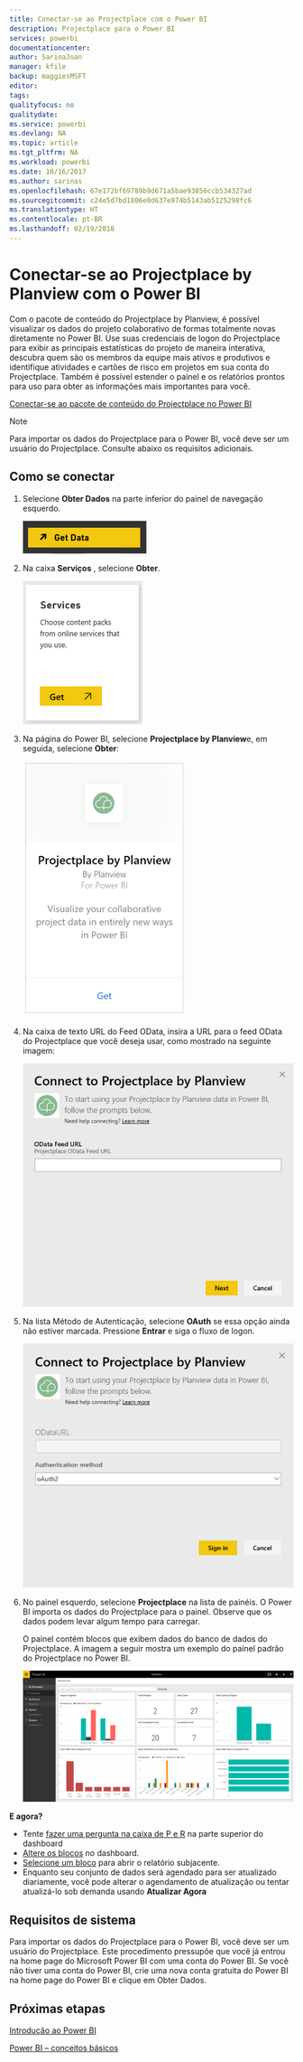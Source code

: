 ```yaml
---
title: Conectar-se ao Projectplace com o Power BI
description: Projectplace para o Power BI
services: powerbi
documentationcenter: 
author: SarinaJoan
manager: kfile
backup: maggiesMSFT
editor: 
tags: 
qualityfocus: no
qualitydate: 
ms.service: powerbi
ms.devlang: NA
ms.topic: article
ms.tgt_pltfrm: NA
ms.workload: powerbi
ms.date: 10/16/2017
ms.author: sarinas
ms.openlocfilehash: 67e172bf69789b9d671a5bae93856ccb534327ad
ms.sourcegitcommit: c24e5d7bd1806e0d637e974b5143ab5125298fc6
ms.translationtype: HT
ms.contentlocale: pt-BR
ms.lasthandoff: 02/19/2018
---
```

# <a name="connect-to-projectplace-by-planview-with-power-bi"></a>Conectar-se ao Projectplace by Planview com o Power BI
Com o pacote de conteúdo do Projectplace by Planview, é possível visualizar os dados do projeto colaborativo de formas totalmente novas diretamente no Power BI. Use suas credenciais de logon do Projectplace para exibir as principais estatísticas do projeto de maneira interativa, descubra quem são os membros da equipe mais ativos e produtivos e identifique atividades e cartões de risco em projetos em sua conta do Projectplace. Também é possível estender o painel e os relatórios prontos para uso para obter as informações mais importantes para você.

[Conectar-se ao pacote de conteúdo do Projectplace no Power BI](https://app.powerbi.com/getdata/services/projectplace)

>[!NOTE]
>Para importar os dados do Projectplace para o Power BI, você deve ser um usuário do Projectplace. Consulte abaixo os requisitos adicionais.

## <a name="how-to-connect"></a>Como se conectar
1. Selecione **Obter Dados** na parte inferior do painel de navegação esquerdo.
   
    ![](media/service-connect-to-projectplace/get.png)
2. Na caixa **Serviços** , selecione **Obter**.
   
    ![](media/service-connect-to-projectplace/services.png)
3. Na página do Power BI, selecione **Projectplace by Planview**e, em seguida, selecione **Obter**:  
   
    ![](media/service-connect-to-projectplace/projectplace.png)
4. Na caixa de texto URL do Feed OData, insira a URL para o feed OData do Projectplace que você deseja usar, como mostrado na seguinte imagem:
   
    ![](media/service-connect-to-projectplace/params.png)
5. Na lista Método de Autenticação, selecione **OAuth** se essa opção ainda não estiver marcada. Pressione **Entrar** e siga o fluxo de logon.  
   
   ![](media/service-connect-to-projectplace/creds.png)
6. No painel esquerdo, selecione **Projectplace** na lista de painéis. O Power BI importa os dados do Projectplace para o painel. Observe que os dados podem levar algum tempo para carregar.  
   
    O painel contém blocos que exibem dados do banco de dados do Projectplace. A imagem a seguir mostra um exemplo do painel padrão do Projectplace no Power BI.
   
    ![](media/service-connect-to-projectplace/dashboard.png)

**E agora?**

* Tente [fazer uma pergunta na caixa de P e R](power-bi-q-and-a.md) na parte superior do dashboard
* [Altere os blocos](service-dashboard-edit-tile.md) no dashboard.
* [Selecione um bloco](service-dashboard-tiles.md) para abrir o relatório subjacente.
* Enquanto seu conjunto de dados será agendado para ser atualizado diariamente, você pode alterar o agendamento de atualização ou tentar atualizá-lo sob demanda usando **Atualizar Agora**

## <a name="system-requirements"></a>Requisitos de sistema
Para importar os dados do Projectplace para o Power BI, você deve ser um usuário do Projectplace. Este procedimento pressupõe que você já entrou na home page do Microsoft Power BI com uma conta do Power BI. Se você não tiver uma conta do Power BI, crie uma nova conta gratuita do Power BI na home page do Power BI e clique em Obter Dados.

## <a name="next-steps"></a>Próximas etapas
[Introdução ao Power BI](service-get-started.md)

[Power BI – conceitos básicos](service-basic-concepts.md)

